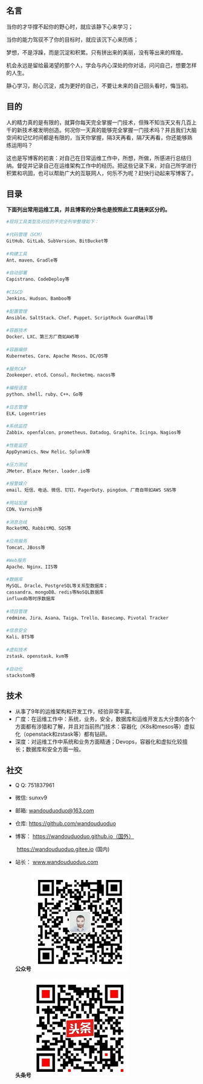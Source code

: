 ## 名言

当你的才华撑不起你的野心时，就应该静下心来学习；

当你的能力驾驭不了你的目标时，就应该沉下心来历练；

梦想，不是浮躁，而是沉淀和积累。只有拼出来的美丽，没有等出来的辉煌。

机会永远是留给最渴望的那个人，学会与内心深处的你对话，问问自己，想要怎样的人生。

静心学习，耐心沉淀，成为更好的自己，不要让未来的自己回头看时，悔当初。



## 目的

人的精力真的是有限的，就算你每天完全掌握一门技术，但殊不知当天又有几百上千的新技术被发明创造。何况你一天真的能够完全掌握一门技术吗？并且我们大脑空间和记忆时间都是有限的，当天你掌握，隔3天再看，隔7天再看，你还能够熟练运用吗？

这也是写博客的初衷：对自己在日常运维工作中，所想，所做，所感进行总结归纳。督促并记录自己在运维架构工作中的经历。把这些记录下来，对自己所学进行积累和巩固，也可以帮助广大的互联网人，何乐不为呢？赶快行动起来写博客了。



## 目录

**下面列出常用运维工具，并且博客的分类也是按照此工具链来区分的。**

```bash
#现将工具类型及对应的不完全列举整理如下：

#代码管理（SCM）
GitHub、GitLab、SubVersion、BitBucket等

#构建工具
Ant、maven、Gradle等

#自动部署
Capistrano、CodeDeploy等

#CI&CD
Jenkins、Hudson、Bamboo等

#配置管理
Ansible、SaltStack、Chef、Puppet、ScriptRock GuardRail等

#容器技术
Docker、LXC、第三方厂商如AWS等

#容器编排
Kubernetes、Core、Apache Mesos、DC/OS等

#服务CAP
Zookeeper、etcd、Consul，Rocketmq，nacos等

#编程语言
python、shell、ruby、C++、Go等

#日志管理
ELK、Logentries

#系统监控
Zabbix、openfalcon、prometheus、Datadog、Graphite、Icinga、Nagios等

#性能监控
AppDynamics、New Relic、Splunk等

#压力测试
JMeter、Blaze Meter、loader.io等

#报警媒介
email、短信、电话、微信、钉钉、PagerDuty、pingdom、厂商自带如AWS SNS等

#网站加速
CDN、Varnish等

#消息总线
RocketMQ、RabbitMQ、SQS等

#应用服务
Tomcat、JBoss等

#Web服务
Apache、Nginx、IIS等

#数据库
MySQL、Oracle、PostgreSQL等关系型数据库；
cassandra、mongoDB、redis等NoSQL数据库
influxdb等时序数据库

#项目管理
redmine、Jira、Asana、Taiga、Trello、Basecamp、Pivotal Tracker

#信息安全 
Kali、BT5等

#虚拟技术
zstask、openstask、kvm等

#自动化
stackstom等
```



## 技术

- 从事了9年的运维架构和开发工作，经验非常丰富。
- 广度：在运维工作中：系统，业务，安全，数据库和运维开发五大分类的各个方面都有涉猎和了解，并且对当前热门技术：容器化（K8s和mesos等）虚拟化（openstack和zstask等）都有钻研。
- 深度：对运维工作中系统和业务方面精通；Devops，容器化和虚拟化较擅长；数据库和安全方面一般。



## 社交

- Q  Q:      751837961

- 微信:      sunxv9

- 邮箱:      wandouduoduo@163.com

- 仓库:      https://github.com/wandouduoduo

- 博客：   https://wandouduoduo.github.io（国外）

  ​			   https://wandouduoduo.gitee.io  (国内)

- 站长：   www.wandouduoduo.com 

  #### 公众号![](index/gongzhonghao.jpg)

  #### 头条号![](index/toutiaohao.jpeg)

